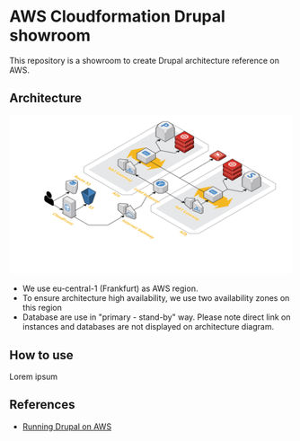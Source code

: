 # AWS Cloudformation Drupal showroom

This repository is a showroom to create Drupal architecture reference on AWS.

## Architecture

![Architecture](docs/architecture/architecture.png)

* We use eu-central-1 (Frankfurt) as AWS region.
* To ensure architecture high availability, we use two availability zones on this region
* Database are use in "primary - stand-by" way. Please note direct link on instances and databases are not displayed on architecture diagram.

## How to use

Lorem ipsum

## References

* [Running Drupal on AWS](https://github.com/aws-samples/aws-refarch-drupal)
